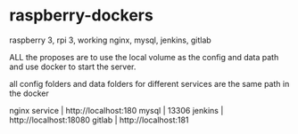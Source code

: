 # raspberry-dockers
raspberry 3, rpi 3, working nginx,  mysql, jenkins, gitlab


ALL the proposes are to use the local volume as the config and data path and use docker to start the server.



all config folders and data folders for different services are the same path in the docker


nginx service | http://localhost:180 
mysql | 13306
jenkins | http://localhost:18080
gitlab | http://localhost:181
